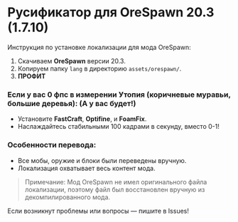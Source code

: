 # Русификатор для OreSpawn 20.3 (1.7.10)

Инструкция по установке локализации для мода OreSpawn:

1. Скачиваем **OreSpawn** версии 20.3.
2. Копируем папку `lang` в директорию `assets/orespawn/`.
3. **ПРОФИТ**

### Если у вас 0 фпс в измерении **Утопия** (коричневые муравьи, большие деревья): (А у вас будет!)

- Установите **FastCraft**, **Optifine**, и **FoamFix**.
- Наслаждайтесь стабильными 100 кадрами в секунду, вместо 0-1!

### Особенности перевода:

- Все мобы, оружие и блоки были переведены вручную.
- Локализация охватывает весь контент мода.

> Примечание: Мод OreSpawn не имел оригинального файла локализации, поэтому файл был восстановлен вручную из декомпилированного мода.

Если возникнут проблемы или вопросы — пишите в Issues! 

